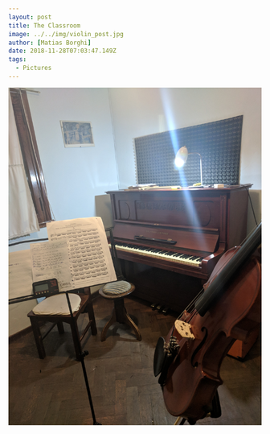 ```yaml
---
layout: post
title: The Classroom
image: ../../img/violin_post.jpg
author: [Matias Borghi]
date: 2018-11-28T07:03:47.149Z
tags:
  - Pictures
---
```


![Classroom](./classroom.jpg)